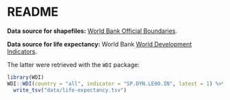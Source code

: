 # README

__Data source for shapefiles:__ [World Bank Official Boundaries][owb].

[owb]: https://datacatalog.worldbank.org/search/dataset/0038272/World-Bank-Official-Boundaries

__Data source for life expectancy:__ World Bank [World Development Indicators][wdi].

[wdi]: https://databank.worldbank.org/source/world-development-indicators

The latter were retrieved with the `WDI` package:

```r
library(WDI)
WDI::WDI(country = "all", indicator = "SP.DYN.LE00.IN", latest = 1) %>% 
  write_tsv("data/life-expectancy.tsv")
```
